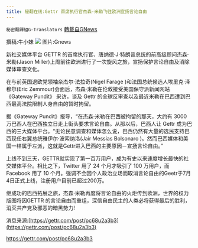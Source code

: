 ```yaml
---
title: 秘翻在线:Gettr 首席执行官杰森·米勒飞往欧洲宣扬言论自由
---
```

`秘密翻譯組G-Translators` [轉載自GNews](https://gnews.org/zh-hans/1554346/)

撰稿:牛小妹
![](https://assets.gnews.org/wp-content/uploads/2021/09/amazon.jpg)
图片:Gnews

新社交媒体平台 GETTR 的首席执行官、唐纳德·J·特朗普总统的前高级顾问杰森·米勒(Jason Miller)上周前往欧洲进行了一次旋风之旅，宣扬保护言论自由及消除媒体审查文化。

在与前英国退欧党领袖奈杰尔·法拉奇(Nigel Farage )和法国总统候选人埃里克·泽穆尔(Eric Zemmour)会面后，杰森·米勒在伦敦接受美国保守派新闻网站《Gateway Pundit》 采访，谈及 Gettr 的全球反审查以及最近米勒在巴西遭到巴西最高法院限制人身自由的暂时拘留。

据《Gateway Pundit》报导，“在杰森·米勒在巴西被拘留的那天，大约有 3000 万巴西人在巴西独立日走上街头要求言论自由。从那以后，巴西人让 Gettr 成为巴西的三大媒体平台。“无论民意调查和媒体怎么说，巴西仍然有大量的选民支持巴西现任右翼总统雅伊尔·波索纳洛(Jair Messias Bolsonaro )。然而巴西媒体和美国一样属于左派，这就是Gettr进入巴西的主要原因－宣扬言论自由。”

上线不到三天，GETTR就实现了第一百万用户，成为有史以来速度增长最快的社交媒体平台。相比之下，Twitter 用了 24 个月才吸引了 100 万用户，而 Facebook 用了 10 个月。强调不会因个人政治立场而取消言论自由的Geetr于7月4日正式上线，注册用户目前已超过200万。

继成功的巴西拓展之旅，杰森·米勒再度将言论自由的火炬传到欧洲，世界的权力版图将因GETTR 的言论自由而重组，深信自由民主的人类必将获得最后的胜利，消灭共产党及邪恶的暗黑势力!

消息来源:[https://gettr.com/post/pc68u2a3b3](https://gettr.com/post/pc68u2a3b3)

https://gettr.com/post/pc68u2a3b3
